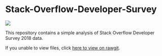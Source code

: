 # Stack-Overflow-Developer-Survey

<img src = 'https://www.google.com/url?sa=i&rct=j&q=&esrc=s&source=images&cd=&cad=rja&uact=8&ved=2ahUKEwjD1JGg9L_cAhUMRY8KHevADqUQjRx6BAgBEAU&url=https%3A%2F%2Fwptavern.com%2Fstack-overflow-documentation-is-now-in-beta&psig=AOvVaw3rVL1y9mZGn5B24WGjfEwD&ust=1532802450255833'>

This repository contains a simple analysis of Stack Overflow Developer Survey 2018 data.

If you unable to view files, click <a href = 'https://cdn.rawgit.com/0dust/Stack-Overflow-Developer-Survey/020ade4d/survey.html'>here to view on rawgit</a>.
